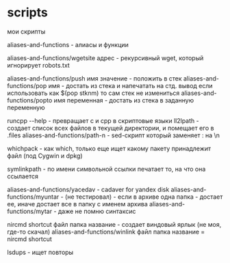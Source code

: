 # scripts
мои скрипты

aliases-and-functions - алиасы и функции


aliases-and-functions/wgetsite адрес            - рекурсивный wget, который игнорирует robots.txt

aliases-and-functions/push имя значение         - положить в стек
aliases-and-functions/pop имя                   - достать из стека и напечатать на стд. вывод
                                                  если использовать как $(pop stknm) то сам стек не измениться
aliases-and-functions/popto имя переменная      - достать из стека в заданную переменную

runcpp --help                                   - превращает c и cpp в скриптовые языки
ll2lpath                                        - создает список всех файлов в текущей директории, и помещает его в .files
aliases-and-functions/path-n                    - sed-скрипт который заменяет : на \n

whichpack                                       - как which, только еще ищет какому пакету принадлежит файл (под Cygwin и dpkg)

symlinkpath                                     - по имени символьной ссылки печатает то, на что она ссылается

aliases-and-functions/yacedav                   - cadaver for yandex disk
aliases-and-functions/myuntar                   - (не тестировал) - если в архиве одна папка - достает ее, иначе достает все в папку с именем архива
aliases-and-functions/mytar                     - даже не помню синтаксис

nircmd shortcut файл папка название             - создает виндовый ярлык (не моя, где-то скачал)
aliases-and-functions/winlink файл папка название = nircmd shortcut

lsdups                                          - ищет повторы
